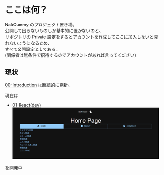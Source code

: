 # ここは何？

<!--

**Here are some ideas to get you started:**

🙋‍♀️ A short introduction - what is your organization all about?
🌈 Contribution guidelines - how can the community get involved?
👩‍💻 Useful resources - where can the community find your docs? Is there anything else the community should know?
🍿 Fun facts - what does your team eat for breakfast?
🧙 Remember, you can do mighty things with the power of [Markdown](https://docs.github.com/github/writing-on-github/getting-started-with-writing-and-formatting-on-github/basic-writing-and-formatting-syntax)
-->

NakGummy のプロジェクト置き場。  
公開して困らないものしか基本的に置かないのと、  
リポジトリの Private 設定をするとアカウントを作成してここに加入しないと見れないようになるため、  
すべて公開設定としてある。  
(関係者は無条件で招待するのでアカウントがあれば言ってください)

## 現状

[00-Introduction](https://github.com/NakGummy/00-Introduction) は断続的に更新。

現在は

- [01-React(dev)](https://github.com/NakGummy/01-React/tree/dev)
  [![01-React Image](../src/01-React0.png)](https://github.com/NakGummy/01-React/tree/dev)

を開発中
